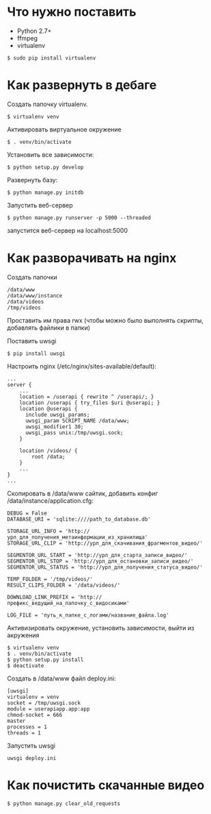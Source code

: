 # Что нужно поставить
* Python 2.7+
* ffmpeg
* virtualenv

```
$ sudo pip install virtualenv
```

# Как развернуть в дебаге
Cоздать папочку virtualenv.
```
$ virtualenv venv
```

Активировать виртуальное окружение
```
$ . venv/bin/activate
```

Установить все зависимости:
```
$ python setup.py develop
```

Развернуть базу:
```
$ python manage.py initdb
```

Запустить веб-сервер
```
$ python manage.py runserver -p 5000 --threaded
```
запустится веб-сервер на localhost:5000

# Как разворачивать на nginx

Создать папочки
```
/data/www
/data/www/instance
/data/videos
/tmp/videos
```
Проставить им права rwx (чтобы можно было выполнять скрипты, добавлять файлики в папки)

Поставить uwsgi
```
$ pip install uwsgi
```

Настроить nginx (/etc/nginx/sites-available/default):
```
...
server {
	...
	location = /userapi { rewrite ^ /userapi/; }
	location /userapi { try_files $uri @userapi; }
	location @userapi {
	  include uwsgi_params;
	  uwsgi_param SCRIPT_NAME /data/www;
	  uwsgi_modifier1 30;
	  uwsgi_pass unix:/tmp/uwsgi.sock;
	}

	location /videos/ {
		root /data;
	}
	...
}
...
```

Скопировать в /data/www сайтик, добавить конфиг /data/instance/application.cfg:
```
DEBUG = False
DATABASE_URI = 'sqlite:////path_to_database.db'

STORAGE_URL_INFO = 'http://урл_для_получения_метаинформации_из_хранилища'
STORAGE_URL_CLIP = 'http://урл_для_скачивания_фрагментов_видео/'

SEGMENTOR_URL_START = 'http://урл_для_старта_записи_видео/'
SEGMENTOR_URL_STOP = 'http://урл_для_остановки_записи_видео/'
SEGMENTOR_URL_STATUS = 'http://урл_для_получения_статуса_видео/'

TEMP_FOLDER = '/tmp/videos/'
RESULT_CLIPS_FOLDER = '/data/videos/'

DOWNLOAD_LINK_PREFIX = 'http://префикс_ведущий_на_папочку_с_видосиками'

LOG_FILE = 'путь_к_папке_с_логами/название_файла.log'
```


Активизировать окружение, установить зависимости, выйти из акружения
```
$ virtualenv venv
$ . venv/bin/activate
$ python setup.py install
$ deactivate
```

Создать в /data/www файл deploy.ini:
```
[uwsgi]
virtualenv = venv
socket = /tmp/uwsgi.sock
module = userapiapp.app:app
chmod-socket = 666
master
processes = 1
threads = 1
```

Запустить uwsgi
```
uwsgi deploy.ini
```

# Как почистить скачанные видео
```
$ python manage.py clear_old_requests
```
